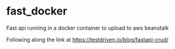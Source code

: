 # fast_docker
Fast api running in a docker container to upload to aws beanstalk 


Following along the link at 
https://testdriven.io/blog/fastapi-crud/
